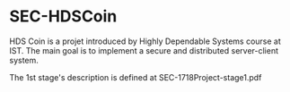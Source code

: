 # SEC-HDSCoin

HDS Coin is a projet introduced by Highly Dependable Systems course at IST. The main goal is to implement a secure and distributed server-client system.

The 1st stage's description is defined at SEC-1718Project-stage1.pdf
